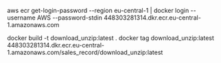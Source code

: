 aws ecr get-login-password --region eu-central-1 | docker login --username AWS --password-stdin 448303281314.dkr.ecr.eu-central-1.amazonaws.com

docker build -t download_unzip:latest .
docker tag download_unzip:latest 448303281314.dkr.ecr.eu-central-1.amazonaws.com/sales_record/download_unzip:latest
